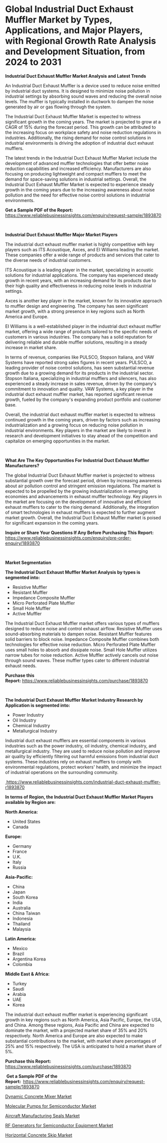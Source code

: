 <p><h1>Global Industrial Duct Exhaust Muffler Market by Types, Applications, and Major Players, with Regional Growth Rate Analysis and Development Situation, from 2024 to 2031</h1></p><p><strong>Industrial Duct Exhaust Muffler Market Analysis and Latest Trends</strong></p>
<p><p>An Industrial Duct Exhaust Muffler is a device used to reduce noise emitted by industrial duct systems. It is designed to minimize noise pollution in industrial settings by absorbing sound waves and reducing the overall noise levels. The muffler is typically installed in ductwork to dampen the noise generated by air or gas flowing through the system.</p><p>The Industrial Duct Exhaust Muffler Market is expected to witness significant growth in the coming years. The market is projected to grow at a CAGR of 15% during the forecast period. This growth can be attributed to the increasing focus on workplace safety and noise reduction regulations in industries. Additionally, the rising demand for noise control solutions in industrial environments is driving the adoption of industrial duct exhaust mufflers.</p><p>The latest trends in the Industrial Duct Exhaust Muffler Market include the development of advanced muffler technologies that offer better noise reduction capabilities and increased efficiency. Manufacturers are also focusing on producing lightweight and compact mufflers to meet the demand for space-saving solutions in industrial settings. Overall, the Industrial Duct Exhaust Muffler Market is expected to experience steady growth in the coming years due to the increasing awareness about noise pollution and the need for effective noise control solutions in industrial environments.</p></p>
<p><strong>Get a Sample PDF of the Report:&nbsp;</strong> <a href="https://www.reliablebusinessinsights.com/enquiry/request-sample/1893870">https://www.reliablebusinessinsights.com/enquiry/request-sample/1893870</a></p>
<p>&nbsp;</p>
<p><strong>Industrial Duct Exhaust Muffler Major Market Players</strong></p>
<p><p>The industrial duct exhaust muffler market is highly competitive with key players such as ITS Acoustique, Axces, and EI Williams leading the market. These companies offer a wide range of products and services that cater to the diverse needs of industrial customers.</p><p>ITS Acoustique is a leading player in the market, specializing in acoustic solutions for industrial applications. The company has experienced steady growth in recent years, with an increasing demand for its products due to their high quality and effectiveness in reducing noise levels in industrial settings.</p><p>Axces is another key player in the market, known for its innovative approach to muffler design and engineering. The company has seen significant market growth, with a strong presence in key regions such as North America and Europe.</p><p>EI Williams is a well-established player in the industrial duct exhaust muffler market, offering a wide range of products tailored to the specific needs of customers in various industries. The company has a solid reputation for delivering reliable and durable muffler solutions, resulting in a steady increase in market share.</p><p>In terms of revenue, companies like PULSCO, Stopson Italiana, and VAW Systems have reported strong sales figures in recent years. PULSCO, a leading provider of noise control solutions, has seen substantial revenue growth due to a growing demand for its products in the industrial sector. Stopson Italiana, specializing in industrial mufflers and silencers, has also experienced a steady increase in sales revenue, driven by the company's commitment to innovation and quality. VAW Systems, a key player in the industrial duct exhaust muffler market, has reported significant revenue growth, fueled by the company's expanding product portfolio and customer base.</p><p>Overall, the industrial duct exhaust muffler market is expected to witness continued growth in the coming years, driven by factors such as increasing industrialization and a growing focus on reducing noise pollution in industrial environments. Key players in the market are likely to invest in research and development initiatives to stay ahead of the competition and capitalize on emerging opportunities in the market.</p></p>
<p>&nbsp;</p>
<p><strong>What Are The Key Opportunities For Industrial Duct Exhaust Muffler Manufacturers?</strong></p>
<p><p>The global Industrial Duct Exhaust Muffler market is projected to witness substantial growth over the forecast period, driven by increasing awareness about air pollution control and stringent emission regulations. The market is expected to be propelled by the growing industrialization in emerging economies and advancements in exhaust muffler technology. Key players in the market are focusing on the development of innovative and efficient exhaust mufflers to cater to the rising demand. Additionally, the integration of smart technologies in exhaust mufflers is expected to further augment market growth. Overall, the Industrial Duct Exhaust Muffler market is poised for significant expansion in the coming years.</p></p>
<p><strong>Inquire or Share Your Questions If Any Before Purchasing This Report:</strong> <a href="https://www.reliablebusinessinsights.com/enquiry/pre-order-enquiry/1893870">https://www.reliablebusinessinsights.com/enquiry/pre-order-enquiry/1893870</a></p>
<p>&nbsp;</p>
<p><strong>Market Segmentation</strong></p>
<p><strong>The Industrial Duct Exhaust Muffler Market Analysis by types is segmented into:</strong></p>
<p><ul><li>Resistive Muffler</li><li>Resistant Muffler</li><li>Impedance Composite Muffler</li><li>Micro Perforated Plate Muffler</li><li>Small Hole Muffler</li><li>Active Muffler</li></ul></p>
<p><p>The Industrial Duct Exhaust Muffler market offers various types of mufflers designed to reduce noise and control exhaust airflow. Resistive Muffler uses sound-absorbing materials to dampen noise. Resistant Muffler features solid barriers to block noise. Impedance Composite Muffler combines both technologies for effective noise reduction. Micro Perforated Plate Muffler uses small holes to absorb and dissipate noise. Small Hole Muffler utilizes narrow tubes for noise reduction. Active Muffler actively cancels out noise through sound waves. These muffler types cater to different industrial exhaust needs.</p></p>
<p><strong>Purchase this Report:&nbsp;</strong><a href="https://www.reliablebusinessinsights.com/purchase/1893870">https://www.reliablebusinessinsights.com/purchase/1893870</a></p>
<p>&nbsp;</p>
<p><strong>The Industrial Duct Exhaust Muffler Market Industry Research by Application is segmented into:</strong></p>
<p><ul><li>Power Industry</li><li>Oil Industry</li><li>Chemical Industry</li><li>Metallurgical Industry</li></ul></p>
<p><p>Industrial duct exhaust mufflers are essential components in various industries such as the power industry, oil industry, chemical industry, and metallurgical industry. They are used to reduce noise pollution and improve air quality by efficiently filtering out harmful emissions from industrial duct systems. These industries rely on exhaust mufflers to comply with environmental regulations, protect workers' health, and minimize the impact of industrial operations on the surrounding community.</p></p>
<p><a href="https://www.reliablebusinessinsights.com/industrial-duct-exhaust-muffler-r1893870">&nbsp;https://www.reliablebusinessinsights.com/industrial-duct-exhaust-muffler-r1893870</a></p>
<p><strong>In terms of Region, the Industrial Duct Exhaust Muffler Market Players available by Region are:</strong></p>
<p>
    <p> <strong> North America: </strong>
        <ul>
            <li>United States</li>
            <li>Canada</li>
        </ul>
        </p> 
    <p> <strong> Europe: </strong>
        <ul>
            <li>Germany</li>
            <li>France</li>
            <li>U.K.</li>
            <li>Italy</li>
            <li>Russia</li>
        </ul>
        </p> 
    <p> <strong> Asia-Pacific: </strong>
        <ul>
            <li>China</li>
            <li>Japan</li>
            <li>South Korea</li>
            <li>India</li>
            <li>Australia</li>
            <li>China Taiwan</li>
            <li>Indonesia</li>
            <li>Thailand</li>
            <li>Malaysia</li>
        </ul>
        </p> 
    <p> <strong> Latin America: </strong>
        <ul>
            <li>Mexico</li>
            <li>Brazil</li>
            <li>Argentina Korea</li>
            <li>Colombia</li>
        </ul>
        </p> 
    <p> <strong> Middle East & Africa: </strong>
        <ul>
            <li>Turkey</li>
            <li>Saudi</li>
            <li>Arabia</li>
            <li>UAE</li>
            <li>Korea</li>
        </ul>
    </p>
    </p>
<p><p>The industrial duct exhaust muffler market is experiencing significant growth in key regions such as North America, Asia Pacific, Europe, the USA, and China. Among these regions, Asia Pacific and China are expected to dominate the market, with a projected market share of 35% and 20% respectively. North America and Europe are also expected to make substantial contributions to the market, with market share percentages of 25% and 15% respectively. The USA is anticipated to hold a market share of 5%.</p></p>
<p><strong>Purchase this Report: </strong><a href="https://www.reliablebusinessinsights.com/purchase/1893870">https://www.reliablebusinessinsights.com/purchase/1893870</a></p>
<p>&nbsp;<strong>Get a Sample PDF of the Report:&nbsp;&nbsp;</strong><a href="https://www.reliablebusinessinsights.com/enquiry/request-sample/1893870">https://www.reliablebusinessinsights.com/enquiry/request-sample/1893870</a></p>
<p><strong></strong></p>
<p><p><a href="https://github.com/widyafarer/Market-Research-Report-List-1/blob/main/dynamic-concrete-mixer-market.md">Dynamic Concrete Mixer Market</a></p><p><a href="https://www.linkedin.com/pulse/molecular-pumps-semiconductor-market-share-new-trends-analysis-akwfc?trackingId=ch1uVzo%2FROS%2FjMACt31bEQ%3D%3D">Molecular Pumps for Semiconductor Market</a></p><p><a href="https://www.linkedin.com/pulse/aircraft-manufacturing-seals-market-forecast-global-trends-piaoc?trackingId=ooEu%2B2rIRVqqz%2FOViUm93w%3D%3D">Aircraft Manufacturing Seals Market</a></p><p><a href="https://www.linkedin.com/pulse/deep-dive-rf-generators-semiconductor-equipment-market-itstrends-usjxc?trackingId=Py0N2H%2FYSrOSo%2BZ81H%2B%2BBw%3D%3D">RF Generators for Semiconductor Equipment Market</a></p><p><a href="https://github.com/sydneyHaley871/Market-Research-Report-List-1/blob/main/horizontal-concrete-skip-market.md">Horizontal Concrete Skip Market</a></p></p>